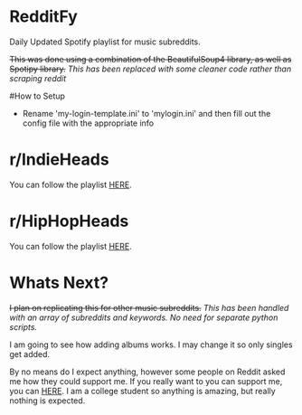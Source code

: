 # RedditFy
Daily Updated Spotify playlist for music subreddits.

~~This was done using a combination of the BeautifulSoup4 library, as well as Spotipy library.~~
_This has been replaced with some cleaner code rather than scraping reddit_

#How to Setup

- Rename 'my-login-template.ini' to 'mylogin.ini' and then fill out the config file with the appropriate info

# r/IndieHeads

You can follow the playlist [HERE](https://open.spotify.com/user/99kylel/playlist/75svY6VFRSQ1CCXZa6t9Bk?si=YngA_VoiRBKOMPNo4-Q20g).


# r/HipHopHeads


You can follow the playlist [HERE](https://open.spotify.com/user/99kylel/playlist/6L13eWId1qkQibMJLKAcI5?si=REKHH4FuRYiaqOt4FBsbSA).



# Whats Next?

~~I plan on replicating this for other music subreddits.~~
_This has been handled with an array of subreddits and keywords. No need for separate python scripts._

I am going to see how adding albums works. I may change it so only singles get added.

By no means do I expect anything, however some people on Reddit asked me how they could support me. If you really want to you can support me, you can [HERE](https://paypal.me/jkl1999). I am a college student so anything is amazing, but really nothing is expected.
